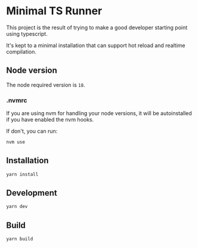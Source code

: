# Minimal TS Runner

This project is the result of trying to make a good developer starting point using typescript.

It's kept to a minimal installation that can support hot reload and realtime compilation.

## Node version

The node required version is `18`.

### .nvmrc

If you are using nvm for handling your node versions, it will be autoinstalled if you have enabled the nvm hooks.

If don't, you can run:

```bash
nvm use
```

## Installation

```bash
yarn install
```

## Development

```bash
yarn dev
```

## Build

```bash
yarn build
```
